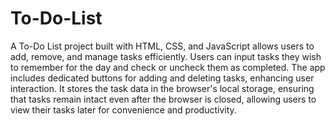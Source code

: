 # To-Do-List
A To-Do List project built with HTML, CSS, and JavaScript allows users to add, remove, and manage tasks efficiently. Users can input tasks they wish to remember for the day and check or uncheck them as completed. The app includes dedicated buttons for adding and deleting tasks, enhancing user interaction. It stores the task data in the browser's local storage, ensuring that tasks remain intact even after the browser is closed, allowing users to view their tasks later for convenience and productivity.
